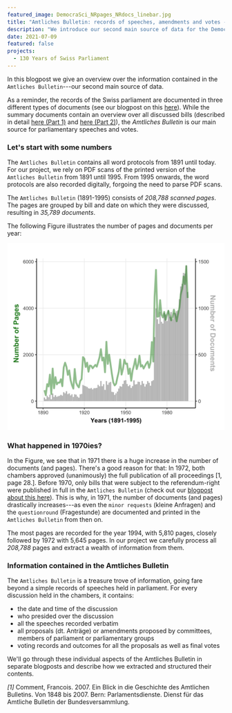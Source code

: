 ```yaml
---
featured_image: DemocraSci_NRpages_NRdocs_linebar.jpg
title: "Amtliches Bulletin: records of speeches, amendments and votes -- Part 1"
description: "We introduce our second main source of data for the DemocraSci project: The proceedings of the Swiss Parliament, commonly referred to as the Amtliches Bulletin."
date: 2021-07-09
featured: false
projects: 
  - 130 Years of Swiss Parliament
---
```


In this blogpost we give an overview over the information contained in the `Amtliches Bulletin`---our second main source of data. 

As a reminder, the records of the Swiss parliament are documented in three different types of documents (see our blogpost on this [here](https://www.sg.ethz.ch/news/swissparliament_3-datasources/)).
While the summary documents contain an overview over all discussed bills (described in detail [here (Part 1)](https://www.sg.ethz.ch/news/swissparliament_4-summarydocs_part1/) and [here (Part 2)](https://www.sg.ethz.ch/news/swissparliament_5-summarydocs_part2/)), the *Amtliches Bulletin* is our main source for parliamentary speeches and votes. 

### Let's start with some numbers

The `Amtliches Bulletin` contains all word protocols from 1891 until today. For our project, we rely on PDF scans of the printed version of the `Amtliches Bulletin` from 1891 until 1995. From 1995 onwards, the word protocols are also recorded digitally, forgoing the need to parse PDF scans.

The `Amtliches Bulletin` (1891-1995) consists of *208,788 scanned pages*. 
The pages are grouped by bill and date on which they were discussed, resulting in *35,789 documents*.

The following Figure illustrates the number of pages and documents per year:  

![Number of documents and pages we process from 1891-today](DemocraSci_NRpages_NRdocs_linebar.jpg)


### What happened in 1970ies?

In the Figure, we see that in 1971 there is a huge increase in the number of documents (and pages). There's a good reason for that: In 1972, both chambers approved (unanimously) the full publication of all proceedings [1, page 28.]. Before 1970, only bills that were subject to the referendum-right were published in full in the `Amtliches Bulletin` (check out our [blogpost about this here](https://www.sg.ethz.ch/news/swissparliament_3-datasources/)). This is why, in 1971, the number of documents (and pages) drastically increases---as even the `minor requests` (kleine Anfragen) and the `questionround` (Fragestunde) are documented and printed in the `Amtliches Bulletin` from then on.

The most pages are recorded for the year 1994, with 5,810 pages, closely followed by 1972 with 5,645 pages. 
In our project we carefully process all *208,788* pages and extract a wealth of information from them.

### Information contained in the Amtliches Bulletin

The `Amtliches Bulletin` is a treasure trove of information, going fare beyond a simple records of speeches held in parliament. 
For every discussion held in the chambers, it contains: 

* the date and time of the discussion
* who presided over the discussion
* all the speeches recorded verbatim
* all proposals (dt. Anträge) or amendments proposed by committees, members of parliament or parliamentary groups
* voting records and outcomes for all the proposals as well as final votes

We'll go through these individual aspects of the Amtliches Bulletin in separate blogposts and describe how we extracted and structured their contents.


*[1]* Comment, Francois. 2007. Ein Blick in die Geschichte des Amtlichen Bulletins. Von 1848 bis 2007. Bern: Parlamentsdienste. Dienst für das Amtliche Bulletin der Bundesversammlung.

